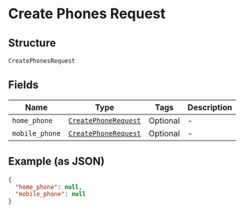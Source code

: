 
# Create Phones Request

## Structure

`CreatePhonesRequest`

## Fields

| Name | Type | Tags | Description |
|  --- | --- | --- | --- |
| `home_phone` | [`CreatePhoneRequest`](../../doc/models/create-phone-request.md) | Optional | - |
| `mobile_phone` | [`CreatePhoneRequest`](../../doc/models/create-phone-request.md) | Optional | - |

## Example (as JSON)

```json
{
  "home_phone": null,
  "mobile_phone": null
}
```

